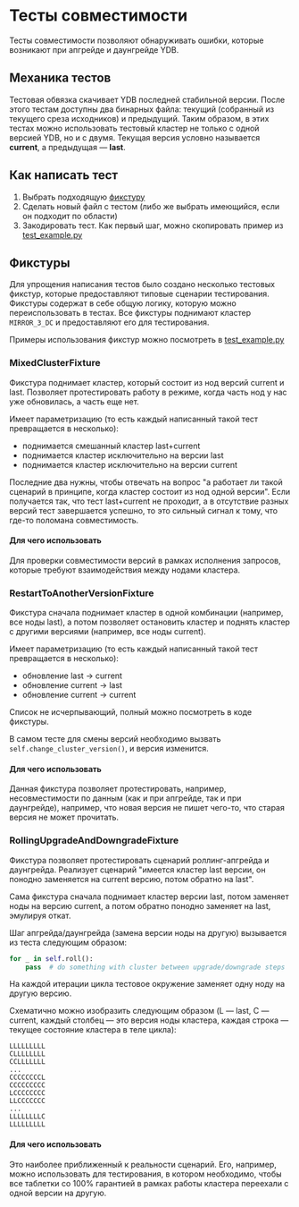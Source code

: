 # Тесты совместимости

Тесты совместимости позволяют обнаруживать ошибки, которые возникают при апгрейде и даунгрейде YDB. 

## Механика тестов

Тестовая обвязка скачивает YDB последней стабильной версии. После этого тестам доступны два бинарных файла: текущий (собранный из текущего среза исходников) и предыдущий. Таким образом, в этих тестах можно использовать тестовый кластер не только с одной версией YDB, но и с двумя. Текущая версия условно называется **current**, а предыдущая — **last**.

## Как написать тест

1. Выбрать подходящую [фикстуру](#фикстуры)
2. Сделать новый файл с тестом (либо же выбрать имеющийся, если он подходит по области)
3. Закодировать тест. Как первый шаг, можно скопировать пример из [test_example.py](test_example.py)

## Фикстуры

Для упрощения написания тестов было создано несколько тестовых фикстур, которые предоставляют типовые сценарии тестирования. Фикстуры содержат в себе общую логику, которую можно переиспользовать в тестах. Все фикстуры поднимают кластер `MIRROR_3_DC` и предоставляют его для тестирования.

Примеры использования фикстур можно посмотреть в [test_example.py](test_example.py)

### MixedClusterFixture

Фикстура поднимает кластер, который состоит из нод версий current и last. Позволяет протестировать работу в режиме, когда часть нод у нас уже обновилась, а часть еще нет.

Имеет параметризацию (то есть каждый написанный такой тест превращается в несколько):
- поднимается смешанный кластер last+current
- поднимается кластер исключительно на версии last
- поднимается кластер исключительно на версии current

Последние два нужны, чтобы отвечать на вопрос "а работает ли такой сценарий в принципе, когда кластер состоит из нод одной версии". Если получается так, что тест last+current не проходит, а в отсутствие разных версий тест завершается успешно, то это сильный сигнал к тому, что где-то поломана совместимость.

#### Для чего использовать

Для проверки совместимости версий в рамках исполнения запросов, которые требуют взаимодействия между нодами кластера.

### RestartToAnotherVersionFixture

Фикстура сначала поднимает кластер в одной комбинации (например, все ноды last), а потом позволяет остановить кластер и поднять кластер с другими версиями (например, все ноды current).

Имеет параметризацию (то есть каждый написанный такой тест превращается в несколько):
- обновление last → current
- обновление current → last
- обновление current → current

Список не исчерпывающий, полный можно посмотреть в коде фикстуры.

В самом тесте для смены версий необходимо вызвать `self.change_cluster_version()`, и версия изменится.

#### Для чего использовать

Данная фикстура позволяет протестировать, например, несовместимости по данным (как и при апгрейде, так и при даунгрейде), например, что новая версия не пишет чего-то, что старая версия не может прочитать.

### RollingUpgradeAndDowngradeFixture

Фикстура позволяет протестировать сценарий роллинг-апгрейда и даунгрейда. Реализует сценарий "имеется кластер last версии, он понодно заменяется на current версию, потом обратно на last".

Сама фикстура сначала поднимает кластер версии last, потом заменяет ноды на версию current, а потом обратно понодно заменяет на last, эмулируя откат.

Шаг апгрейда/даунгрейда (замена версии ноды на другую) вызывается из теста следующим образом:

```python
for _ in self.roll():
    pass  # do something with cluster between upgrade/downgrade steps
```

На каждой итерации цикла тестовое окружение заменяет одну ноду на другую версию.

Схематично можно изобразить следующим образом (L — last, C — current, каждый столбец — это версия ноды кластера, каждая строка — текущее состояние кластера в теле цикла):

```
LLLLLLLLL
CLLLLLLLL
CCLLLLLLL
...
CCCCCCCCL
CCCCCCCCC
LCCCCCCCC
LLCCCCCCC
...
LLLLLLLLC
LLLLLLLLL
```

#### Для чего использовать

Это наиболее приближенный к реальности сценарий. Его, например, можно использовать для тестирования, в котором необходимо, чтобы все таблетки со 100% гарантией в рамках работы кластера переехали с одной версии на другую.
